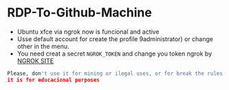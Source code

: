 # RDP-To-Github-Machine

+ Ubuntu xfce via ngrok now is funcional and active
+ Usse default account for create the profile 9administrator) or change other in the menu.
+ You need creat a secret ``NGROK_TOKEN`` and change you token ngrok by [NGROK SITE](https://ngrok.com)


```py
Please, don't use it for mining or ilegal uses, or for break the rules of github
it is for educacional purposes

